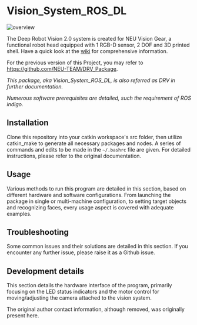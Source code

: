 
# Vision_System_ROS_DL

![overview](https://github.com/VImaginator/Vision_System_ROS_DL/blob/master/supplements/figures/1.png )

The Deep Robot Vision 2.0 system is created for NEU Vision Gear, a functional robot head equipped with 1 RGB-D sensor, 2 DOF and 3D printed shell. Have a quick look at the [wiki](https://github.com/VImaginator/Vision_System_ROS_DL/wiki) for comprehensive information.

For the previous version of this Project, you may refer to https://github.com/NEU-TEAM/DRV_Package.

*This package, aka Vision_System_ROS_DL, is also referred as DRV in further documentation.*

*Numerous software prerequisites are detailed, such the requirement of ROS indigo.*

## Installation

Clone this repository into your catkin workspace's src folder, then utilize catkin_make to generate all necessary packages and nodes. A series of commands and edits to be made in the `~/.bashrc` file are given. For detailed instructions, please refer to the original documentation.

## Usage

Various methods to run this program are detailed in this section, based on different hardware and software configurations. From launching the package in single or multi-machine configuration, to setting target objects and recognizing faces, every usage aspect is covered with adequate examples.

## Troubleshooting

Some common issues and their solutions are detailed in this section. If you encounter any further issue, please raise it as a Github issue.

## Development details

This section details the hardware interface of the program, primarily focusing on the LED status indicators and the motor control for moving/adjusting the camera attached to the vision system.

The original author contact information, although removed, was originally present here.